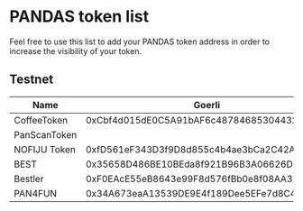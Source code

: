 # PANDAS token list

Feel free to use this list to add your PANDAS token address in order to increase
the visibility of your token.

## Testnet

| Name         | Goerli | BNB                                         | Avalanche                                  | Polygon | Cronos | Fantom                                      | Celo |
|--------------|--------|---------------------------------------------|--------------------------------------------|---------|--------|---------------------------------------------|------|
| CoffeeToken  | 0xCbf4d015dE0C5A91bAF6c487846853044325002A |                                             |                                            |         |        | 0x9601ca2c9132A706A3d017dbF464d51E310bE7D6  |      |
| PanScanToken |        | 0xaE69ED5C541F569360C3E83a8DeE0855E990045E  | 0x98E3eC6B0f00b81d6ee08ff1Bedb450969B79F31 |         |        | 0xaE69ED5C541F569360C3E83a8DeE0855E990045E  |      |
| NOFIJU Token | 0xfD561eF343D3f9D8d855c4b4ae3bCa2C42Ae0f8f       | 0x01F94A5ba5C972Fb01F41B6EDDc786e417099ED4    | 0x5fb444a9956e1834aBB5bA4dEBc61D90df863F85 |         |        |        | 0x9b8Ec37Bbf638Ce346e1beb5b4E33B640aA26D31 |
| BEST | 0x35658D486BE10BEda8f921B96B3A06626D130166 | 0xA52D00fAad14B4643aE7011a7DDd02bDD9C6C99e | 0x5B1059888f0D2693459de34b4B2061A0DEff9d2F | 0xa94AC3924422226c3fC85Aa518E65c836ADFeDF1 | 0x5e447968d4a177fE7bFB8877cA12aE20Bd60dD85 | 0x5e447968d4a177fE7bFB8877cA12aE20Bd60dD85 | 0x5e447968d4a177fE7bFB8877cA12aE20Bd60dD85 |
| Bestler | 0xF0EAcE55eB8643e99F8d576fBb0e8f08AA336d65 ||||| 0xb4B01CD3841d7351e489471aF5185576B6510889 | 0x5a28a6C94d354Bef7ac6d561aeC5f888160D3659 |
| PAN4FUN | 0x34A673eaA13539DE9E4f189Dee5EFe7d8C46add4 |0xb2b58feF1E8D3422BFdF3E1C8EcE2a89B464D2FD|0x7f81Aa31f084cD78f41c9d0798e42DFA5eED292A| 0x7f81Aa31f084cD78f41c9d0798e42DFA5eED292A| 0x742725F4c561967d3110cC3CC1DA86b4E5688f98 | 0x7f81Aa31f084cD78f41c9d0798e42DFA5eED292A | 0x742725F4c561967d3110cC3CC1DA86b4E5688f98 |
